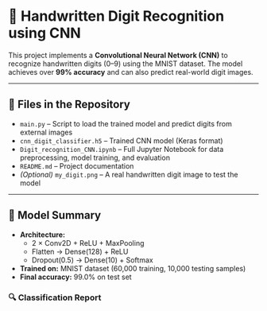 # 🧠 Handwritten Digit Recognition using CNN

This project implements a **Convolutional Neural Network (CNN)** to recognize handwritten digits (0–9) using the MNIST dataset. The model achieves over **99% accuracy** and can also predict real-world digit images.

---

## 📂 Files in the Repository

- `main.py` – Script to load the trained model and predict digits from external images
- `cnn_digit_classifier.h5` – Trained CNN model (Keras format)
- `Digit_recognition_CNN.ipynb` – Full Jupyter Notebook for data preprocessing, model training, and evaluation
- `README.md` – Project documentation
- *(Optional)* `my_digit.png` – A real handwritten digit image to test the model

---

## 🧠 Model Summary

- **Architecture:**  
  - 2 × Conv2D + ReLU + MaxPooling
  - Flatten → Dense(128) + ReLU
  - Dropout(0.5) → Dense(10) + Softmax
- **Trained on:** MNIST dataset (60,000 training, 10,000 testing samples)
- **Final accuracy:** 99.0% on test set

### 🔍 Classification Report
